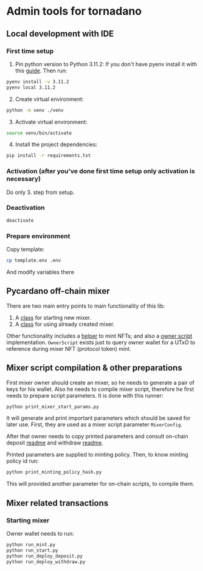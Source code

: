 # Admin tools for tornadano

## Local development with IDE

### First time setup

1. Pin python version to Python 3.11.2:
If you don't have pyenv install it with this [guide](https://realpython.com/intro-to-pyenv/#installing-pyenv).
Then run:

```sh
pyenv install -v 3.11.2
pyenv local 3.11.2
```

2. Create virtual environment:

```sh
python -m venv ./venv
```

3. Activate virtual environment:

```sh
source venv/bin/activate
```

4. Install the project dependencies:

```sh
pip install -r requirements.txt
```

### Activation (after you've done first time setup only activation is necessary)

Do only 3. step from setup.

### Deactivation

```sh
deactivate
```

### Prepare environment

Copy template:

```sh
cp template.env .env
```

And modify variables there

## Pycardano off-chain mixer

There are two main entry points to main functionality of this lib:

1. A [class](mixer/start.py) for starting new mixer.
2. A [class](mixer/user.py) for using already created mixer.

Other functionality includes a [helper](mixer/nft_minter.py) to mint NFTs; and also a [owner script](mixer/owner_script.py) implementation. `OwnerScript` exists just to query owner wallet for a UTxO to reference during mixer NFT (protocol token) mint.

## Mixer script compilation & other preparations

First mixer owner should create an mixer, so he needs to generate a pair of keys for his wallet.
Also he needs to compile mixer script, therefore he first needs to prepare script parameters. It is done with this runner:

```sh
python print_mixer_start_params.py
```

It will generate and print important parameters which should be saved for later use. First, they are used as a mixer script parameter `MixerConfig`.

After that owner needs to copy printed parameters and consult on-chain deposit [readme](https://github.com/fullstack-development/tornadano-on-chain-deposit/tree/master#usage) and withdraw [readme](https://github.com/fullstack-development/tornadano-on-chain/tree/master#usage).

Printed parameters are supplied to minting policy. Then, to know minting policy id run:

```sh
python print_minting_policy_hash.py
```

This will provided another parameter for on-chain scripts, to compile them.

## Mixer related transactions

### Starting mixer

Owner wallet needs to run:

```sh
python run_mint.py
python run_start.py
python run_deploy_deposit.py
python run_deploy_withdraw.py
```
